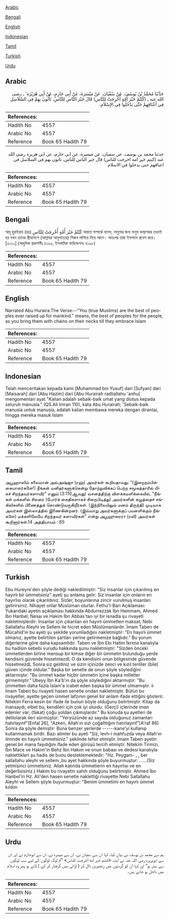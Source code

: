 [Arabic](#arabic)

[Bengali](#bengali)

[English](#english)

[Indonesian](#indonesian)

[Tamil](#tamil)

[Turkish](#turkish)

[Urdu](#urdu)

## Arabic


<div dir="rtl" lang="ar" style={{fontSize:'larger',backgroundColor:'#f8f9fa',padding:20}}>
حَدَّثَنَا مُحَمَّدُ بْنُ يُوسُفَ، عَنْ سُفْيَانَ، عَنْ مَيْسَرَةَ، عَنْ أَبِي حَازِمٍ، عَنْ أَبِي هُرَيْرَة َ ـ رضى الله عنه ـ ‏(‏كُنْتُمْ خَيْرَ أُمَّةٍ أُخْرِجَتْ لِلنَّاسِ‏)‏ قَالَ خَيْرَ النَّاسِ لِلنَّاسِ، تَأْتُونَ بِهِمْ فِي السَّلاَسِلِ فِي أَعْنَاقِهِمْ حَتَّى يَدْخُلُوا فِي الإِسْلاَمِ‏.‏
</div>
<div style={{backgroundColor:'#f8f9fa',padding:20, marginBottom: 10}}><table> <thead> <tr> <th>References:</th> <th></th> </tr> </thead> <tbody><tr><td>Hadith No</td><td>4557</td></tr><tr><td>Arabic No</td><td>4557</td></tr><tr><td>Reference</td><td>Book 65 Hadith 79</td></tr></tbody></table></div>


<div dir="rtl" lang="ar" style={{fontSize:'larger',backgroundColor:'#f8f9fa',padding:20}}>
حدثنا محمد بن يوسف، عن سفيان، عن ميسرة، عن ابي حازم، عن ابي هريرة رضى الله عنه (كنتم خير امة اخرجت للناس) قال خير الناس للناس، تاتون بهم في السلاسل في اعناقهم حتى يدخلوا في الاسلام
</div>
<div style={{backgroundColor:'#f8f9fa',padding:20, marginBottom: 10}}><table> <thead> <tr> <th>References:</th> <th></th> </tr> </thead> <tbody><tr><td>Hadith No</td><td>4557</td></tr><tr><td>Arabic No</td><td>4557</td></tr><tr><td>Reference</td><td>Book 65 Hadith 79</td></tr></tbody></table></div>

## Bengali


<div dir="ltr" lang="bn" style={{fontSize:'larger',backgroundColor:'#f8f9fa',padding:20}}>
আবূ হুরাইরাহ (রাঃ) كُنْتُمْ خَيْرَ أُمَّةٍ أُخْرِجَتْ لِلنَّاسِ আয়াত সম্পর্কে বলেন, মানুষের জন্য মানুষ কল্যাণকর তখনই হয় যখন তাদের গ্রীবাদেশে (আল্লাহর আনুগত্যের) শিকল লাগিয়ে নিয়ে আসে। অতঃপর তারা ইসলামে প্রবেশ করে। [৩০১০] (আধুনিক প্রকাশনীঃ ৪১৯৬, ইসলামিক ফাউন্ডেশনঃ ৪১৯৮)
</div>
<div style={{backgroundColor:'#f8f9fa',padding:20, marginBottom: 10}}><table> <thead> <tr> <th>References:</th> <th></th> </tr> </thead> <tbody><tr><td>Hadith No</td><td>4557</td></tr><tr><td>Arabic No</td><td>4557</td></tr><tr><td>Reference</td><td>Book 65 Hadith 79</td></tr></tbody></table></div>

## English


<div dir="ltr" lang="en" style={{fontSize:'larger',backgroundColor:'#f8f9fa',padding:20}}>
Narrated Abu Huraira:The Verse:--"You (true Muslims) are the best of peoples ever raised up for mankind." means, the best of peoples for the people, as you bring them with chains on their necks till they embrace Islam
</div>
<div style={{backgroundColor:'#f8f9fa',padding:20, marginBottom: 10}}><table> <thead> <tr> <th>References:</th> <th></th> </tr> </thead> <tbody><tr><td>Hadith No</td><td>4557</td></tr><tr><td>Arabic No</td><td>4557</td></tr><tr><td>Reference</td><td>Book 65 Hadith 79</td></tr></tbody></table></div>

## Indonesian


<div dir="ltr" lang="id" style={{fontSize:'larger',backgroundColor:'#f8f9fa',padding:20}}>
Telah menceritakan kepada kami [Muhammad bin Yusuf] dari [Sufyan] dari [Maisarah] dari [Abu Hazim] dari [Abu Hurairah radliallahu 'anhu] mengomentari ayat "Kalian adalah sebaik-baik umat yang diutus kepada seluruh manusia." (QS.Ali Imran 110), kata Abu Hurairah; 'Sebaik-baik manusia untuk manusia, adalah kalian membawa mereka dengan dirantai, hingga mereka masuk Islam
</div>
<div style={{backgroundColor:'#f8f9fa',padding:20, marginBottom: 10}}><table> <thead> <tr> <th>References:</th> <th></th> </tr> </thead> <tbody><tr><td>Hadith No</td><td>4557</td></tr><tr><td>Arabic No</td><td>4557</td></tr><tr><td>Reference</td><td>Book 65 Hadith 79</td></tr></tbody></table></div>

## Tamil


<div dir="ltr" lang="ta" style={{fontSize:'larger',backgroundColor:'#f8f9fa',padding:20}}>
அபூஹாஸிம் சுலைமான் அல்அஷ்ஜஈ (ரஹ்) அவர்கள் கூறியதாவது: “(இறைநம்பிக்கையாளர்களே!) நீங்கள் மனிதர்களுக்கென்று தோற்றுவிக்கப் பெற்ற சமூகத்தாரில் மிகச் சிறந்தவர்களாவீர்” எனும் (3:110ஆவது) வசனத்திற்கு விளக்கமளிக்கையில், “நீங்கள் மக்களில் சிலரை (போர்க் கைதிகளாகச் சிறைபிடித்து) அவர்களின் கழுத்தைச் சங்கிலிகளில் பிணைத்துக் கொண்டுவருகிறீர்கள். (இந்நிலையிலும் மனம் திருந்தி) முடிவாக அவர்கள் இஸ்லாத்தில் இணைகின்றனர். (இவ்வாறு அவர்களுக்குப் பயனளிக்கும் நீங்களே) மக்களிலேயே சிறந்தவர் களாவீர்கள்” என்று அபூஹுரைரா (ரலி) அவர்கள் கூறினார்கள்.14 அத்தியாயம் : 65
</div>
<div style={{backgroundColor:'#f8f9fa',padding:20, marginBottom: 10}}><table> <thead> <tr> <th>References:</th> <th></th> </tr> </thead> <tbody><tr><td>Hadith No</td><td>4557</td></tr><tr><td>Arabic No</td><td>4557</td></tr><tr><td>Reference</td><td>Book 65 Hadith 79</td></tr></tbody></table></div>

## Turkish


<div dir="ltr" lang="tr" style={{fontSize:'larger',backgroundColor:'#f8f9fa',padding:20}}>
Ebu Hureyre'den şöyle dediği nakledilmiştir: "Siz insanlar için çıkarılmış en hayırlı bir ümmetsiniz" ayeti şu anlama gelir: Siz insanlar için onların en hayırlısı olarak çıkarıldınız. Sizler, boyunlarına zincir vurulmuş insanları getirirsiniz. Nihayet onlar Müslüman olurlar. Fethu'l-Bari Açıklaması: Yukarıdaki ayetin açıklaması hakkında Abdurrezzak İbn Hemmam, Ahmed İbn Hanbel, Nesaı ve Hakim İbn Abbas'tan iyi bir isnadla şu rivayeti nakletmişlerdir: İnsanlar için çıkarılan en hayırlı ümmetten maksat, Nebi Sallallahu Aleyhi ve Sellem ile hicret eden Müslümanlardır. İmam Taberı de Mücahid'in bu ayeti şu şekilde yorumladığını nakletmiştir: "En hayırlı ümmet olmanız, ayette belirtilen şartları yerine getirmenize bağlıdır." Bu yorum diğerlerine göre daha kapsamlıdır. Taberı ve İbn Ebı Hatim İkrime kanalıyla bu hadisin sebebi vurudu hakkında şunu nakletmiştir: "Sizden önceki ümmetlerden birine mensup bir kimse diğer bir ümmetin bulunduğu yerde kendisini güvende hissetmezdL O da kendisini onun bölgesinde güvende hissetmezdL Sonra siz geldiniz ve sizin içinizde zenci ve kızıl tenliler (bile) güven içinde oldular." Başka bir senetle de onun şöyle söylediğini aktarmıştır: "Bu ümmet kadar hiçbir ümmetin içine başka milletler girmemiştir." Ubeyy İbn Ka'b'ın da şöyle söylediğini aktarmıştır: "Bu ümmetten daha fazla İslam'a icabet eden başka bir ümmet olmamıştır. ii İmam Taberi bu rivayeti hasen senetle ondan nakletmiştir. Bütün bu rivayetler, ayette geçen ümmet lafzının genel bir anlam ifade ettiğini gösterir. Nitekim Ferra kesin bir ifade ile bunun böyle olduğunu belirtmiştir. Kitap da inansaydı, elbet bu, kendileri için çok iyi olurdu. (Gerçi) içlerinde iman edenler var; (fakat) çoğu yoldan çıkmışlardır." Bu konuda şu ayetleri de delilolarak ileri sürmüştür: "Yeryüzünde az sayıda olduğunuz zamanları hatırlayınf"[Enfal 26], "Azken, Allah'ın sizi çoğalttığını hatırlayınf"[A'raf 86] Sonra da şöyle demiştir: Buna benzer yerlerde ------kane'yi kullanıp kullanmamak birdir. Bazı alimler bu ayeti "Siz, levh-i mahfuzda veya Allah'ın ilminde en hayırlı ümmetsiniz." şeklinde tefsir etmiştir. İmam Taberı ayetin genel bir mana faşıdığını ifade eden görüşü tercih etmiştir. Nitekim Tirmizı, İbn Mace ve Hakim'in Behz İbn Hakım ve onun babası ve dedesi kanalıyla naklettikleri şu hadis de bunu desteklemektedir: "Hz. Peygam- , , ber sallallahu aleyhi ve sellem ,bu ayet hakkında şöyle buyurmuştur: ......(Siz yetmişinci ümmetsiniz. Allah katında ümmetierin en hayırlısı ve en değerlisisiniz.) Hakim bu rivayetin sahıh olduğunu belirtmiştir. Ahmed İbn Hanbel'in Hz. Ali'den hasen senetle naklettiği rivayette Nebi Sallallahu Aleyhi ve Sellem şöyle buyurmuştur: "Benim ümmetimi en hayırlı ümmet kıldım
</div>
<div style={{backgroundColor:'#f8f9fa',padding:20, marginBottom: 10}}><table> <thead> <tr> <th>References:</th> <th></th> </tr> </thead> <tbody><tr><td>Hadith No</td><td>4557</td></tr><tr><td>Arabic No</td><td>4557</td></tr><tr><td>Reference</td><td>Book 65 Hadith 79</td></tr></tbody></table></div>

## Urdu


<div dir="rtl" lang="ur" style={{fontSize:'larger',backgroundColor:'#f8f9fa',padding:20}}>
ہم سے محمد بن یوسف نے بیان کیا، کہا ان سے سفیان نے، ان سے میسرہ نے، ان سے ابوحازم نے اور ان سے ابوہریرہ رضی اللہ عنہ نے آیت «كنتم خير أمة أخرجت للناس‏» ”تم لوگ لوگوں کے لیے سب لوگوں سے بہتر ہو“ اور کہا ان کو گردنوں میں زنجیریں ڈال کر ( لڑائی میں گرفتار کر کے ) لاتے ہو پھر وہ اسلام میں داخل ہو جاتے ہیں۔
</div>
<div style={{backgroundColor:'#f8f9fa',padding:20, marginBottom: 10}}><table> <thead> <tr> <th>References:</th> <th></th> </tr> </thead> <tbody><tr><td>Hadith No</td><td>4557</td></tr><tr><td>Arabic No</td><td>4557</td></tr><tr><td>Reference</td><td>Book 65 Hadith 79</td></tr></tbody></table></div>
